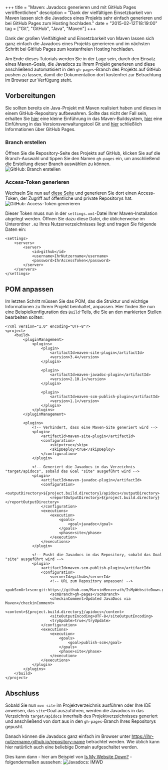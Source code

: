 +++
title       = "Maven: Javadocs generieren und mit GitHub Pages veröffentlichen"
description = "Dank der vielfältigen Einsetzbarkeit von Maven lassen sich die Javadocs eines Projekts sehr einfach generieren und bei GitHub Pages zum Hosting hochladen."
date        = "2015-02-12T18:19:00"
tag         = ["Git", "GitHub", "Java", "Maven"]
+++

Dank der großen Vielfältigkeit und Einsetzbarkeit von Maven lassen sich ganz einfach die Javadocs eines Projekts generieren und im nächsten Schritt bei GitHub Pages zum kostenfreien Hosting hochladen.

<!--more-->

Am Ende dieses Tutorials werden Sie in der Lage sein, durch den Einsatz eines Maven-Goals, die Javadocs zu Ihrem Projekt generieren und diese anschließend automatisiert in den `gh-pages`-Branch des Projekts auf GitHub pushen zu lassen, damit die Dokumentation dort kostenfrei zur Betrachtung im Browser zur Verfügung steht.

## Vorbereitungen
Sie sollten bereits ein Java-Projekt mit Maven realisiert haben und dieses in einem GitHub-Repository aufbewahren.
Sollte das nicht der Fall sein, erhalten Sie [hier](http://www.torsten-horn.de/techdocs/maven.htm) eine kleine Einführung in das Maven-Buildsystem, [hier](/artikel/einfuehrung-versionsverwaltung-git-github/) eine Einführung in das Versionsverwaltungstool Git und [hier](/artikel/websites-kostenfrei-mit-github-pages-hosten/) schließlich Informationen über GitHub Pages.

### Branch erstellen
Öffnen Sie die Repository-Seite des Projekts auf GitHub, klicken Sie auf die Branch-Auswahl und tippen Sie den Namen `gh-pages` ein, um anschließend die Erstellung dieser Branch auswählen zu können.
![GitHub: Branch erstellen](/images/maven-javadocs-mit-github-pages-veroeffentlichen/GitHub-Branch-erstellen.png)

### Access-Token generieren
Wechseln Sie nun auf [diese Seite](https://github.com/settings/applications) und generieren Sie dort einen Access-Token, der Zugriff auf öffentliche und private Repositorys hat.
![GitHub: Access-Token generieren](/images/maven-javadocs-mit-github-pages-veroeffentlichen/GitHub-AccessToken-generieren.png)

Dieser Token muss nun in der `settings.xml`-Datei Ihrer Maven-Installation abgelegt werden.
Öffnen Sie dazu diese Datei, die üblicherweise im Unterordner `.m2` Ihres Nutzerverzeichnisses liegt und tragen Sie folgende Daten ein:

```markup
<settings>
	<servers>
		<server>
			<id>github</id>
			<username>IhrNutzername</username>
			<password>IhrAccessToken</password>
		</server>
	</servers>
</settings>
```

## POM anpassen
Im letzten Schritt müssen Sie das POM, das die Struktur und wichtige Informationen zu Ihrem Projekt beinhaltet, anpassen.
Hier finden Sie nun eine Beispielkonfiguration des `Build`-Teils, die Sie an den markierten Stellen bearbeiten sollten:

```markup
<?xml version="1.0" encoding="UTF-8"?>
<project>
    <build>
        <pluginManagement>
            <plugins>
                <plugin>
                    <artifactId>maven-site-plugin</artifactId>
                    <version>3.4</version>
                </plugin>

                <plugin>
                    <artifactId>maven-javadoc-plugin</artifactId>
                    <version>2.10.1</version>
                </plugin>

                <plugin>
                    <artifactId>maven-scm-publish-plugin</artifactId>
                    <version>1.1</version>
                </plugin>
            </plugins>
        </pluginManagement>

        <plugins>
            <!-- Verhindert, dass eine Maven-Site generiert wird -->
            <plugin>
                <artifactId>maven-site-plugin</artifactId>
                <configuration>
                    <skip>true</skip>
                    <skipDeploy>true</skipDeploy>
                </configuration>
            </plugin>

            <!-- Generiert die Javadocs in das Verzeichnis "target/apidocs", sobald das Goal "site" ausgeführt wird -->
            <plugin>
                <artifactId>maven-javadoc-plugin</artifactId>
                <configuration>
                    <outputDirectory>${project.build.directory}/apidocs</outputDirectory>
                    <reportOutputDirectory>${project.build.directory}</reportOutputDirectory>
                </configuration>
                <executions>
                    <execution>
                        <goals>
                            <goal>javadoc</goal>
                        </goals>
                        <phase>site</phase>
                    </execution>
                </executions>
            </plugin>

            <!-- Pusht die Javadocs in das Repository, sobald das Goal "site" ausgeführt wird -->
            <plugin>
                <artifactId>maven-scm-publish-plugin</artifactId>
                <configuration>
                    <serverId>github</serverId>
                    <!-- URL zum Repository anpassen! -->
                    <pubScmUrl>scm:git:https://github.com/MarvinMenzerath/IsMyWebsiteDown.git</pubScmUrl>
                    <scmBranch>gh-pages</scmBranch>
                    <checkinComment>Updated JavaDocs via Maven</checkinComment>
                    <content>${project.build.directory}/apidocs</content>
                    <siteOutputEncoding>UTF-8</siteOutputEncoding>
                    <tryUpdate>true</tryUpdate>
                </configuration>
                <executions>
                    <execution>
                        <goals>
                            <goal>publish-scm</goal>
                        </goals>
                        <phase>site</phase>
                    </execution>
                </executions>
            </plugin>
        </plugins>
    </build>
</project>
```

## Abschluss
Sobald Sie nun `mvn site` im Projektverzeichnis ausführen oder Ihre IDE anweisen, das `site`-Goal auszuführen, werden die Javadocs in das Verzeichnis `target/apidocs` innerhalb des Projektverzeichnisses generiert und anschließend von dort aus in den `gh-pages`-Branch Ihres Repositorys gepusht.

Danach können die Javadocs ganz einfach im Browser unter https://ihr-nutzername.github.io/repository-name betrachtet werden. Wie üblich kann hier natürlich auch eine beliebige Domain aufgeschaltet werden.

Dies kann dann - hier am Beispiel von [Is My Website Down?](https://github.com/MarvinMenzerath/IsMyWebsiteDown) - folgendermaßen aussehen:
![Javadocs: IMWD](/images/maven-javadocs-mit-github-pages-veroeffentlichen/Javadocs-Demo.png)